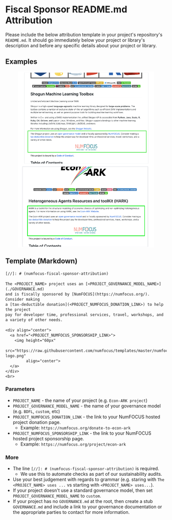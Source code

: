 # Fiscal Sponsor README.md Attribution

Please include the below attribution template in your project's repository's `README.md`. 
It should go immediately below your project or library's description and before any 
specific details about your project or library.

## Examples

<div align="center">
  <img width="425px" src="./images/example-fiscal-sponsor-readme-attribution-shogun.png" align="center">
  <img width="425px" src="./images/example-fiscal-sponsor-readme-attribution-econ-hark.png" align="center">
</div>

## Template (Markdown)

```
[//]: # (numfocus-fiscal-sponsor-attribution)

The <PROJECT_NAME> project uses an [<PROJECT_GOVERNANCE_MODEL_NAME>](./GOVERNANCE.md) 
and is fiscally sponsored by [NumFOCUS](https://numfocus.org/). Consider making 
a [tax-deductible donation](<PROJECT_NUMFOCUS_DONATION_LINK>) to help the project 
pay for developer time, professional services, travel, workshops, and a variety of other needs.

<div align="center">
  <a href="<PROJECT_NUMFOCUS_SPONSORSHIP_LINK>">
    <img height="60px" 
         src="https://raw.githubusercontent.com/numfocus/templates/master/numfocus-logo.png" 
         align="center">
  </a>
</div>
<br>
```

### Parameters

- `PROJECT_NAME` - the name of your project (e.g. `Econ-ARK project`)
- `PROJECT_GOVERNANCE_MODEL_NAME` - the name of your governance model (e.g. `BDFL`, `custom`, etc)
- `PROJECT_NUMFOCUS_DONATION_LINK` - the link to your NumFOCUS hosted project donation page.
	- Example: `https://numfocus.org/donate-to-econ-ark`
- `PROJECT_NUMFOCUS_SPONSORSHIP_LINK` - the link to your NumFOCUS hosted project sponsorship page.
	- Example: `https://numfocus.org/project/econ-ark`

### More 

- The line `[//]: # (numfocus-fiscal-sponsor-attribution)` is required.
	- We use this to automate checks as part of our sustainability audits.
- Use your best judgement with regards to grammar 
(e.g. staring with `The <PROJECT_NAME> uses ...` vs starting with `<PROJECT_NAME> uses...`).
- If your project doesn't use a standard governance model, then set `PROJECT_GOVERNANCE_MODEL_NAME` to `custom`.
- If your project has no `GOVERNANCE.md` at the root, then create a stub `GOVERNANCE.md` and include a link to your governance documentation or the appropriate parties to contact for more information.